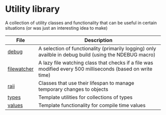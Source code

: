 # Utility library

A collection of utility classes and functionality that can be useful in certain situations (or was just an interesting idea to make)

| File | Description |
| - | - |
| [debug](util/include/util/debug.hpp) | A selection of functionality (primarily logging) only availble in debug build (using the NDEBUG macro) |
| [filewatcher](util/include/util/filewatcher.hpp) | A lazy file watching class that checks if a file was modified every 500 milliseconds (based on write time) |
| [raii](util/include/util/raii.hpp) | Classes that use their lifespan to manage temporary changes to objects |
| [types](util/include/util/types.hpp) | Template utilities for collections of types |
| [values](util/include/util/values.hpp) | Template functionality for compile time values |
